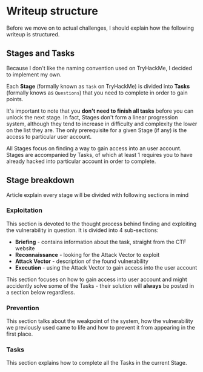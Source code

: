 # Writeup structure

Before we move on to actual challenges, I should explain how the following writeup is structured.

## Stages and Tasks

Because I don't like the naming convention used on TryHackMe, I decided to implement my own.

Each **Stage** (formally known as `Task` on TryHackMe) is divided into **Tasks** (formally knows as `Questions`) that you need to complete in order to gain points. 

It's important to note that you **don't need to finish all tasks** before you can unlock the next stage. In fact, Stages don't form a linear progression system, although they tend to increase in difficulty and complexity the lower on the list they are. The only prerequisite for a given Stage (if any) is the access to particular user account.

All Stages focus on finding a way to gain access into an user account. Stages are accompanied by Tasks, of which at least 1 requires you to have already hacked into particular account in order to complete.

## Stage breakdown
Article explain every stage will be divided with following sections in mind

### Exploitation

This section is devoted to the thought process behind finding and exploiting the vulnerability in question. It is divided into 4 sub-sections:

- **Briefing** - contains information about the task, straight from the CTF website
- **Reconnaissance** - looking for the Attack Vector to exploit
- **Attack Vector** - description of the found vulnerability
- **Execution** - using the Attack Vector to gain access into the user account

This section focuses on how to gain access into user account and might accidently solve some of the Tasks - their solution will **always** be posted in a section below regardless.

### Prevention

This section talks about the weakpoint of the system, how the vulnerability we previously used came to life and how to prevent it from appearing in the first place.

### Tasks

This section explains how to complete all the Tasks in the current Stage.